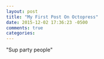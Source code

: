 ```yaml
---
layout: post
title: "My First Post On Octopress"
date: 2015-12-02 17:36:23 -0500
comments: true
categories:
---
```


"Sup party people"
